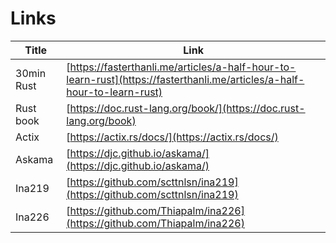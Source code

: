 # Links

| Title  | Link        |
| ------ | ----------- |
| 30min Rust | [https://fasterthanli.me/articles/a-half-hour-to-learn-rust](https://fasterthanli.me/articles/a-half-hour-to-learn-rust) |
| Rust book | [https://doc.rust-lang.org/book/](https://doc.rust-lang.org/book)|
| Actix  | [https://actix.rs/docs/](https://actix.rs/docs/)|
| Askama | [https://djc.github.io/askama/](https://djc.github.io/askama/)|
| Ina219 | [https://github.com/scttnlsn/ina219](https://github.com/scttnlsn/ina219)|
| Ina226 | [https://github.com/Thiapalm/ina226](https://github.com/Thiapalm/ina226)|
